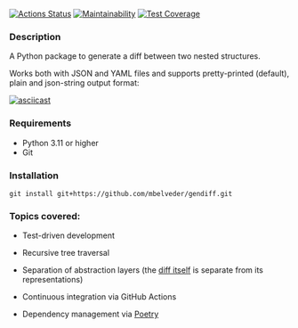[![Actions Status](https://github.com/mbelveder/python-project-50/workflows/hexlet-check/badge.svg)](https://github.com/mbelveder/python-project-50/actions) [![Maintainability](https://api.codeclimate.com/v1/badges/c2f7440684c2dd83210a/maintainability)](https://codeclimate.com/github/mbelveder/python-project-50/maintainability) [![Test Coverage](https://api.codeclimate.com/v1/badges/c2f7440684c2dd83210a/test_coverage)](https://codeclimate.com/github/mbelveder/python-project-50/test_coverage)

### Description

A Python package to generate a diff between two nested structures.

Works both with JSON and YAML files and supports pretty-printed (default), plain and json-string output format:

[![asciicast](https://asciinema.org/a/HuOgkKzA76RJu0G6MsUYq7OMM.svg)](https://asciinema.org/a/HuOgkKzA76RJu0G6MsUYq7OMM)

### Requirements

- Python 3.11 or higher
- Git


### Installation

```
git install git+https://github.com/mbelveder/gendiff.git
```

<!-- <details>
<summary>Example (open on a wide screen)</summary>
<table>
<tr>
<td > file1.json </td>
<td > file2.json </td>
<td > diff </td>
</tr>
<tr>
<td style="vertical-align:top">

```json
{
    "common": {
      "node1": "val 1",
      "node2": 200,
      "node3": true,
      "node6": {
        "key": "val",
        "doge": {
          "wow": ""
        }
      }
    },
    "group1": {
      "baz": "bas",
      "foo": "bar",
      "nest": {
        "key": "val"
      }
    },
    "group2": {
      "abc": 12345,
      "deep": {
        "id": 45
      }
    }
  }
```
<br/><br/><br/><br/><br/><br/><br/><br/><br/><br/><br/><br/>

</td>
<td style="vertical-align:top">
    
```json
{
  "common": {
    "follow": false,
    "node1": "val 1",
    "node3": null,
    "node4": "blah",
    "node5": {
      "key5": "val5"
    },
    "node6": {
      "key": "val",
      "ops": "vops",
      "doge": {
        "wow": "cool"
      }
    }
  },
  "group1": {
    "foo": "bar",
    "baz": "bars",
    "nest": "str"
  },
  "group3": {
    "deep": {
      "id": {
        "number": 45
      }
    },
    "fee": 101
  }
}
```
<br/><br/><br/><br/><br/><br/><br/><br/><br/><br/><br/><br/><br/><br/><br/>

</td>
</td>
<td style="vertical-align:top">
    
```text
{
  common: {
  + follow: false
    node1: val 1
  - node2: 200
  - node3: true
  + node3: null
  + node4: blah
  + node5: {
      key5: val5
    }
    node6: {
      doge: {
      - wow: 
      + wow: cool
      }
      key: val
    + ops: vops
    }
  }
  group1: {
  - baz: bas
  + baz: bars
    foo: bar
  - nest: {
      key: val
    }
  + nest: str
  }
- group2: {
    abc: 12345
    deep: {
      id: 45
    }
  }
+ group3: {
    deep: {
      id: {
        number: 45
      }
    }
    fee: 101
  }
}
```
</td>
</tr>
</table>

</details> -->


### Topics covered:

- Test-driven development

- Recursive tree traversal

- Separation of abstraction layers (the [diff itself](https://github.com/mbelveder/gendiff/blob/e2e005ddab480fcbc5a80a70fa71f466e8c0e808/gendiff/generate_diff.py#L16) is separate from its representations)

- Continuous integration via GitHub Actions

- Dependency management via [Poetry](https://python-poetry.org/)